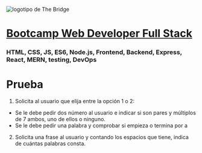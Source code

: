 ![logotipo de The Bridge](https://user-images.githubusercontent.com/27650532/77754601-e8365180-702b-11ea-8bed-5bc14a43f869.png  "logotipo de The Bridge")


# [Bootcamp Web Developer Full Stack](https://www.thebridge.tech/bootcamps/bootcamp-fullstack-developer/)

### HTML, CSS,  JS, ES6, Node.js, Frontend, Backend, Express, React, MERN, testing, DevOps

# Prueba

1. Solicita al usuario que elija entre la opción 1 o 2: 

- Se le debe pedir dos número al usuario e indicar si son pares y múltiplos de 7 ambos, uno de ellos o ninguno.
- Se le debe pedir una palabra y comprobar si empieza o termina por a

2. Solicita una frase al usuario y contando los espacios que tiene, indica de cuántas palabras consta.   
